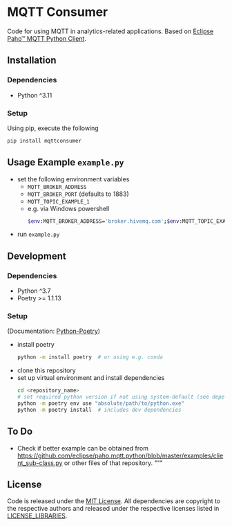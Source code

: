 # MQTT Consumer
Code for using MQTT in analytics-related applications.
Based on [Eclipse Paho™ MQTT Python Client](https://github.com/eclipse/paho.mqtt.python).

## Installation

### Dependencies
* Python ^3.11

### Setup
Using pip, execute the following
```sh
pip install mqttconsumer
```

## Usage Example `example.py`
* set the following environment variables
  * `MQTT_BROKER_ADDRESS`
  * `MQTT_BROKER_PORT` (defaults to 1883)
  * `MQTT_TOPIC_EXAMPLE_1`
  * e.g. via Windows powershell
    ```sh
    $env:MQTT_BROKER_ADDRESS='broker.hivemq.com';$env:MQTT_TOPIC_EXAMPLE_1='test/smth/response'
    ```
* run `example.py`

## Development

### Dependencies
* Python ^3.7
* Poetry >= 1.1.13

### Setup
(Documentation: [Python-Poetry](https://python-poetry.org/))
* install poetry
    ```sh
    python -m install poetry  # or using e.g. conda
    ```
* clone this repository
* set up virtual environment and install dependencies
    ```sh
    cd <repository_name>
    # set required python version if not using system-default (see dependencies):
    python -m poetry env use "absolute/path/to/python.exe"
    python -m poetry install  # includes dev dependencies
    ```

## To Do
* Check if better example can be obtained from https://github.com/eclipse/paho.mqtt.python/blob/master/examples/client_sub-class.py or other files of that repository.
"""

## License
Code is released under the [MIT License](LICENSE).
All dependencies are copyright to the respective authors and released under the respective licenses listed in [LICENSE_LIBRARIES](LICENSE_LIBRARIES).
